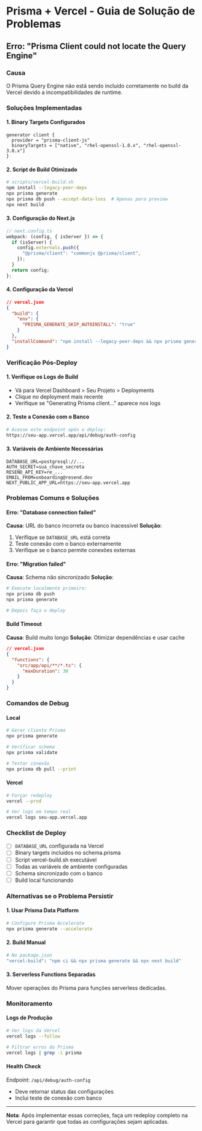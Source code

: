 # Prisma + Vercel - Guia de Solução de Problemas

## Erro: "Prisma Client could not locate the Query Engine"

### Causa

O Prisma Query Engine não está sendo incluído corretamente no build da Vercel devido a incompatibilidades de runtime.

### Soluções Implementadas

#### 1. Binary Targets Configurados

```prisma
generator client {
  provider = "prisma-client-js"
  binaryTargets = ["native", "rhel-openssl-1.0.x", "rhel-openssl-3.0.x"]
}
```

#### 2. Script de Build Otimizado

```bash
# scripts/vercel-build.sh
npm install --legacy-peer-deps
npx prisma generate
npx prisma db push --accept-data-loss  # Apenas para preview
npx next build
```

#### 3. Configuração do Next.js

```typescript
// next.config.ts
webpack: (config, { isServer }) => {
  if (isServer) {
    config.externals.push({
      "@prisma/client": "commonjs @prisma/client",
    });
  }
  return config;
};
```

#### 4. Configuração da Vercel

```json
// vercel.json
{
  "build": {
    "env": {
      "PRISMA_GENERATE_SKIP_AUTOINSTALL": "true"
    }
  },
  "installCommand": "npm install --legacy-peer-deps && npx prisma generate"
}
```

### Verificação Pós-Deploy

#### 1. Verifique os Logs de Build

- Vá para Vercel Dashboard > Seu Projeto > Deployments
- Clique no deployment mais recente
- Verifique se "Generating Prisma client..." aparece nos logs

#### 2. Teste a Conexão com o Banco

```bash
# Acesse este endpoint após o deploy:
https://seu-app.vercel.app/api/debug/auth-config
```

#### 3. Variáveis de Ambiente Necessárias

```
DATABASE_URL=postgresql://...
AUTH_SECRET=sua_chave_secreta
RESEND_API_KEY=re_...
EMAIL_FROM=onboarding@resend.dev
NEXT_PUBLIC_APP_URL=https://seu-app.vercel.app
```

### Problemas Comuns e Soluções

#### Erro: "Database connection failed"

**Causa**: URL do banco incorreta ou banco inacessível
**Solução**:

1. Verifique se `DATABASE_URL` está correta
2. Teste conexão com o banco externamente
3. Verifique se o banco permite conexões externas

#### Erro: "Migration failed"

**Causa**: Schema não sincronizado
**Solução**:

```bash
# Execute localmente primeiro:
npx prisma db push
npx prisma generate

# Depois faça o deploy
```

#### Build Timeout

**Causa**: Build muito longo
**Solução**: Otimizar dependências e usar cache

```json
// vercel.json
{
  "functions": {
    "src/app/api/**/*.ts": {
      "maxDuration": 30
    }
  }
}
```

### Comandos de Debug

#### Local

```bash
# Gerar cliente Prisma
npx prisma generate

# Verificar schema
npx prisma validate

# Testar conexão
npx prisma db pull --print
```

#### Vercel

```bash
# Forçar redeploy
vercel --prod

# Ver logs em tempo real
vercel logs seu-app.vercel.app
```

### Checklist de Deploy

- [ ] `DATABASE_URL` configurada na Vercel
- [ ] Binary targets incluídos no schema.prisma
- [ ] Script vercel-build.sh executável
- [ ] Todas as variáveis de ambiente configuradas
- [ ] Schema sincronizado com o banco
- [ ] Build local funcionando

### Alternativas se o Problema Persistir

#### 1. Usar Prisma Data Platform

```bash
# Configure Prisma Accelerate
npx prisma generate --accelerate
```

#### 2. Build Manual

```bash
# No package.json
"vercel-build": "npm ci && npx prisma generate && npx next build"
```

#### 3. Serverless Functions Separadas

Mover operações do Prisma para funções serverless dedicadas.

### Monitoramento

#### Logs de Produção

```bash
# Ver logs da Vercel
vercel logs --follow

# Filtrar erros do Prisma
vercel logs | grep -i prisma
```

#### Health Check

Endpoint: `/api/debug/auth-config`

- Deve retornar status das configurações
- Inclui teste de conexão com banco

---

**Nota**: Após implementar essas correções, faça um redeploy completo na Vercel para garantir que todas as configurações sejam aplicadas.
